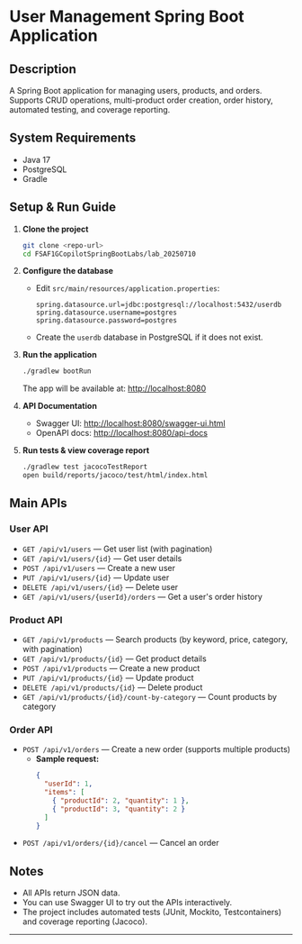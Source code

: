 # User Management Spring Boot Application

## Description
A Spring Boot application for managing users, products, and orders. Supports CRUD operations, multi-product order creation, order history, automated testing, and coverage reporting.

## System Requirements
- Java 17
- PostgreSQL
- Gradle

## Setup & Run Guide
1. **Clone the project**
   ```bash
   git clone <repo-url>
   cd FSAF1GCopilotSpringBootLabs/lab_20250710
   ```
2. **Configure the database**
   - Edit `src/main/resources/application.properties`:
     ```
     spring.datasource.url=jdbc:postgresql://localhost:5432/userdb
     spring.datasource.username=postgres
     spring.datasource.password=postgres
     ```
   - Create the `userdb` database in PostgreSQL if it does not exist.

3. **Run the application**
   ```bash
   ./gradlew bootRun
   ```
   The app will be available at: [http://localhost:8080](http://localhost:8080)

4. **API Documentation**
   - Swagger UI: [http://localhost:8080/swagger-ui.html](http://localhost:8080/swagger-ui.html)
   - OpenAPI docs: [http://localhost:8080/api-docs](http://localhost:8080/api-docs)

5. **Run tests & view coverage report**
   ```bash
   ./gradlew test jacocoTestReport
   open build/reports/jacoco/test/html/index.html
   ```

## Main APIs

### User API
- `GET /api/v1/users` — Get user list (with pagination)
- `GET /api/v1/users/{id}` — Get user details
- `POST /api/v1/users` — Create a new user
- `PUT /api/v1/users/{id}` — Update user
- `DELETE /api/v1/users/{id}` — Delete user
- `GET /api/v1/users/{userId}/orders` — Get a user's order history

### Product API
- `GET /api/v1/products` — Search products (by keyword, price, category, with pagination)
- `GET /api/v1/products/{id}` — Get product details
- `POST /api/v1/products` — Create a new product
- `PUT /api/v1/products/{id}` — Update product
- `DELETE /api/v1/products/{id}` — Delete product
- `GET /api/v1/products/{id}/count-by-category` — Count products by category

### Order API
- `POST /api/v1/orders` — Create a new order (supports multiple products)
  - **Sample request:**
    ```json
    {
      "userId": 1,
      "items": [
        { "productId": 2, "quantity": 1 },
        { "productId": 3, "quantity": 2 }
      ]
    }
    ```
- `POST /api/v1/orders/{id}/cancel` — Cancel an order

## Notes
- All APIs return JSON data.
- You can use Swagger UI to try out the APIs interactively.
- The project includes automated tests (JUnit, Mockito, Testcontainers) and coverage reporting (Jacoco).

---